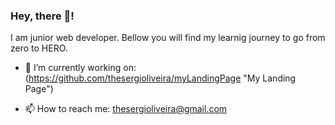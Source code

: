 ### Hey, there 👋!

I am junior web developer. 
Bellow you will find my learnig journey to go from zero to HERO.

- 🔭 I’m currently working on: (https://github.com/thesergioliveira/myLandingPage "My Landing Page") 

- 📫 How to reach me: thesergioliveira@gmail.com 
<!--
**thesergioliveira/thesergioliveira** is a ✨ _special_ ✨ repository because its `README.md` (this file) appears on your GitHub profile.

Here are some ideas to get you started:

- 🔭 I’m currently working on ...
- 🌱 I’m currently learning ...
- 👯 I’m looking to collaborate on ...
- 🤔 I’m looking for help with ...
- 💬 Ask me about ...
- 📫 How to reach me: ...
- 😄 Pronouns: ...
- ⚡ Fun fact: ...
-->
